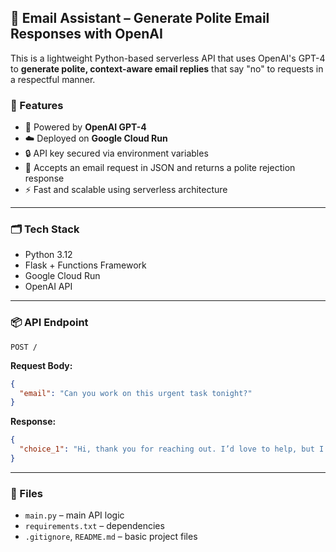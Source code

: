 ## 📧 Email Assistant – Generate Polite Email Responses with OpenAI

This is a lightweight Python-based serverless API that uses OpenAI's GPT-4 to **generate polite, context-aware email replies** that say "no" to requests in a respectful manner.


### 🔧 Features

* 🧠 Powered by **OpenAI GPT-4**
* ☁️ Deployed on **Google Cloud Run**
* 🔒 API key secured via environment variables
* 🔁 Accepts an email request in JSON and returns a polite rejection response
* ⚡ Fast and scalable using serverless architecture

---

### 🗂️ Tech Stack

* Python 3.12
* Flask + Functions Framework
* Google Cloud Run
* OpenAI API

---

### 📦 API Endpoint

`POST /`

**Request Body:**

```json
{
  "email": "Can you work on this urgent task tonight?"
}
```

**Response:**

```json
{
  "choice_1": "Hi, thank you for reaching out. I’d love to help, but I’m unable to take this on at the moment..."
}
```

---

### 📁 Files

* `main.py` – main API logic
* `requirements.txt` – dependencies
* `.gitignore`, `README.md` – basic project files


